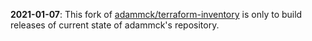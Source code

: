 **2021-01-07**: This fork of [adammck/terraform-inventory](https://github.com/adammck/terraform-inventory)
is only to build releases of current state of adammck's repository.
